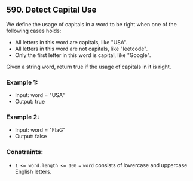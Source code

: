 ## 590. Detect Capital Use

We define the usage of capitals in a word to be right when one of the following cases holds:

- All letters in this word are capitals, like "USA".
- All letters in this word are not capitals, like "leetcode".
- Only the first letter in this word is capital, like "Google".

Given a string word, return true if the usage of capitals in it is right.

### Example 1:
-   Input: word = "USA"
-   Output: true

### Example 2:
-   Input: word = "FlaG"
-   Output: false

### Constraints:
-   `1 <= word.length <= 100`
=   `word` consists of lowercase and uppercase English letters.
